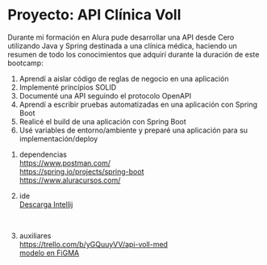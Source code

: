 # Proyecto: API Clínica Voll

Durante mi formación en Alura pude desarrollar una API desde Cero utilizando Java y Spring destinada a una clínica médica, haciendo un resumen de todo los conocimientos que adquirí durante la duración de este bootcamp:

<ol>
  <li>Aprendí a aislar código de reglas de negocio en una aplicación</li>
  <li>Implementé princípios SOLID</li>
  <li>Documenté una API seguindo el protocolo OpenAPI</li>
  <li>Aprendí a escribir pruebas automatizadas en una aplicación con Spring Boot</li>
  <li>Realicé el build de una aplicación con Spring Boot</li>
  <li>Usé variables de entorno/ambiente y preparé una aplicación para su implementación/deploy</li>
</ol>

1) dependencias<br>
<a>https://www.postman.com/</a><br>
<a>https://spring.io/projects/spring-boot</a><br>
<a>https://www.aluracursos.com/</a><br>

2) ide<br>
<a href="https://www.jetbrains.com/idea/promo/?msclkid=c934a6edeb2510614d26c2af04a86b25&utm_source=bing&utm_medium=cpc&utm_campaign=AMER_en_BR_IDEA_Branded&utm_term=intellij&utm_content=intellij%20idea">Descarga Intellij</a>
<br>

3) auxiliares<br>
<a>https://trello.com/b/yGQuuyVV/api-voll-med</a><br>
<a href="https://www.figma.com/file/vgn35i1ErivIN8LJYEqxGZ/Untitled?node-id=0-223&t=YNrx4H2YyxEWXQFb-0">modelo en FiGMA</a>


